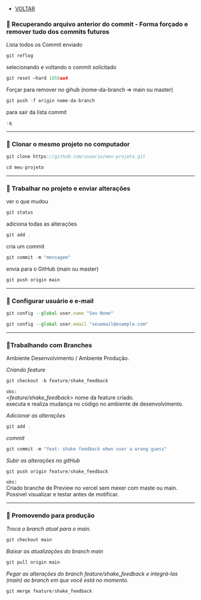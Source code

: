 - [VOLTAR](../../README.md)

### 🔹 Recuperando arquivo anterior do commit - Forma forçado e remover tudo dos commits futuros

Lista todos os Commit enviado
````ts
git reflog
````

selecionando e voltando o commit solicitado
````ts
git reset —hard 1658aa4 
````

Forçar para remover no gihub (nome-da-branch ⇒ main ou master)
````ts
git push -f origin nome-da-branch 
````

para sair da lista commit
````ts
:q
````

----

### 🔹 Clonar o mesmo projeto no computador

````ts
git clone https://github.com/usuario/meu-projeto.git
````

````ts
cd meu-projeto
`````

----

### 🔹 Trabalhar no projeto e enviar alterações

ver o que mudou
````ts
git status
````

adiciona todas as alterações
````ts
git add .
````

cria um commit
````ts
git commit -m "mensagem"
````

envia para o GitHub (main ou master)
````ts
git push origin main 
````

----

### 🔹 Configurar usuário e e-mail

````ts
git config --global user.name "Seu Nome"
````

````ts
git config --global user.email "seuemail@example.com"
````

----

### 🔹Trabalhando com Branches 

Ambiente Desenvolvimento / Ambiente Produção.

*Criando feature*

````ts
git checkout -b feature/shake_feedback
````

`obs:` </br>
*<feature/shake_feedback>* nome da feature criado. </br>
executa e realiza mudança no código no ambiente de desenvolvimento.

*Adicionar as alterações*

````ts
git add .
````

*commit*

````ts
git commit -m "feat: shake feedback ehwn user a wrong guess"
````

*Subir as alterações no gitHub*

````ts
git push origin feature/shake_feedback
````

`obs:` </br>
Criado branche de Preview no vercel sem mexer com maste ou main. </br>
Possivel visualizar e testar antes de motificar.

----

### 🔹 Promovendo para produção

*Troca o branch atual para o main.*

````ts
git checkout main
````

*Baixar as atualizações do branch main*

````ts
git pull origin main
````

*Pegar as alterações do branch feature/shake_feedback e integrá-las (main) ao branch em que você está no momento.*

````ts
git merge feature/shake_feedback
````